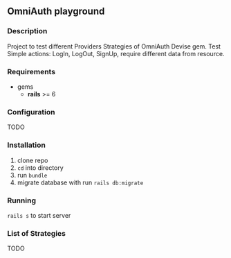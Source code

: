 ## OmniAuth playground

### Description

Project to test different Providers Strategies of OmniAuth
Devise gem. Test Simple actions: LogIn, LogOut, SignUp, 
require different data from resource.

### Requirements
    
* gems
    * **rails** >= 6
  
### Configuration

TODO

### Installation

1. clone repo
2. `cd` into directory
3. run `bundle`
4. migrate database with run `rails db:migrate`

### Running

`rails s` to start server

### List of Strategies

TODO